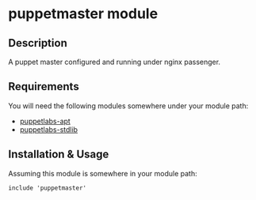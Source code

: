 puppetmaster module
===================

Description
-----------

A puppet master configured and running under nginx passenger.

Requirements
------------

You will need the following modules somewhere under your module path:

- [puppetlabs-apt](https://github.com/puppetlabs/puppetlabs-apt.git)
- [puppetlabs-stdlib](https://github.com/puppetlabs/puppetlabs-stdlib.git)


Installation & Usage
--------------------

Assuming this module is somewhere in your module path:

    include 'puppetmaster'

